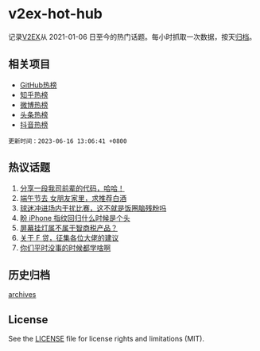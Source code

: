 # v2ex-hot-hub

 记录[V2EX](https://www.v2ex.com/)从 2021-01-06 日至今的热门话题。每小时抓取一次数据，按天[归档](archives)。
 
 ## 相关项目

- [GitHub热榜](https://github.com/lonnyzhang423/github-hot-hub)
- [知乎热榜](https://github.com/lonnyzhang423/zhihu-hot-hub)
- [微博热榜](https://github.com/lonnyzhang423/weibo-hot-hub)
- [头条热榜](https://github.com/lonnyzhang423/toutiao-hot-hub)
- [抖音热榜](https://github.com/lonnyzhang423/douyin-hot-hub)


 `更新时间：2023-06-16 13:06:41 +0800`

## 热议话题

1. [分享一段我司前辈的代码，哈哈！](https://www.v2ex.com/t/949195)
1. [端午节去 女朋友家里，求推荐白酒](https://www.v2ex.com/t/948983)
1. [球迷冲进场内干扰比赛，这不就是饭圈脑残粉吗](https://www.v2ex.com/t/949172)
1. [盼 iPhone 指纹回归什么时候是个头](https://www.v2ex.com/t/948990)
1. [屏幕挂灯属不属于智商税产品？](https://www.v2ex.com/t/949054)
1. [关于 F 贷，征集各位大佬的建议](https://www.v2ex.com/t/948948)
1. [你们平时没事的时候都学啥啊](https://www.v2ex.com/t/949193)

## 历史归档

[archives](archives)

## License

See the [LICENSE](LICENSE) file for license rights and limitations (MIT).
